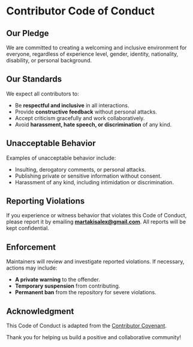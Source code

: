 # Contributor Code of Conduct

## Our Pledge

We are committed to creating a welcoming and inclusive environment for everyone, regardless of experience level, gender, identity, nationality, disability, or personal background.

## Our Standards

We expect all contributors to:

- Be **respectful and inclusive** in all interactions.
- Provide **constructive feedback** without personal attacks.
- Accept criticism gracefully and work collaboratively.
- Avoid **harassment, hate speech, or discrimination** of any kind.

## Unacceptable Behavior

Examples of unacceptable behavior include:

- Insulting, derogatory comments, or personal attacks.
- Publishing private or sensitive information without consent.
- Harassment of any kind, including intimidation or discrimination.

## Reporting Violations

If you experience or witness behavior that violates this Code of Conduct, please report it by emailing **martakisalex@gmail.com**. All reports will be kept confidential.

## Enforcement

Maintainers will review and investigate reported violations. If necessary, actions may include:

- **A private warning** to the offender.
- **Temporary suspension** from contributing.
- **Permanent ban** from the repository for severe violations.

## Acknowledgment

This Code of Conduct is adapted from the [Contributor Covenant](https://www.contributor-covenant.org/).

Thank you for helping us build a positive and collaborative community!
